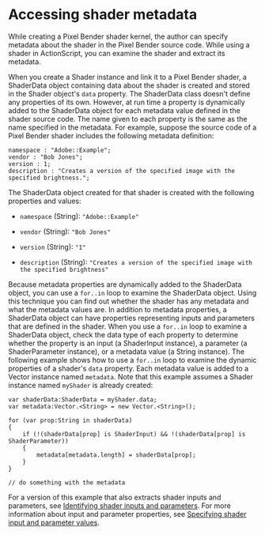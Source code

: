 # Accessing shader metadata

While creating a Pixel Bender shader kernel, the author can specify metadata
about the shader in the Pixel Bender source code. While using a shader in
ActionScript, you can examine the shader and extract its metadata.

When you create a Shader instance and link it to a Pixel Bender shader, a
ShaderData object containing data about the shader is created and stored in the
Shader object's `data` property. The ShaderData class doesn't define any
properties of its own. However, at run time a property is dynamically added to
the ShaderData object for each metadata value defined in the shader source code.
The name given to each property is the same as the name specified in the
metadata. For example, suppose the source code of a Pixel Bender shader includes
the following metadata definition:

    namespace : "Adobe::Example";
    vendor : "Bob Jones";
    version : 1;
    description : "Creates a version of the specified image with the specified brightness.";

The ShaderData object created for that shader is created with the following
properties and values:

- `namespace` (String): `"Adobe::Example"`

- `vendor` (String): `"Bob Jones"`

- `version` (String): `"1"`

- `description` (String):
  `"Creates a version of the specified image with the specified brightness"`

Because metadata properties are dynamically added to the ShaderData object, you
can use a `for..in` loop to examine the ShaderData object. Using this technique
you can find out whether the shader has any metadata and what the metadata
values are. In addition to metadata properties, a ShaderData object can have
properties representing inputs and parameters that are defined in the shader.
When you use a `for..in` loop to examine a ShaderData object, check the data
type of each property to determine whether the property is an input (a
ShaderInput instance), a parameter (a ShaderParameter instance), or a metadata
value (a String instance). The following example shows how to use a `for..in`
loop to examine the dynamic properties of a shader's `data` property. Each
metadata value is added to a Vector instance named `metadata`. Note that this
example assumes a Shader instance named `myShader` is already created:

    var shaderData:ShaderData = myShader.data;
    var metadata:Vector.<String> = new Vector.<String>();

    for (var prop:String in shaderData)
    {
        if (!(shaderData[prop] is ShaderInput) && !(shaderData[prop] is ShaderParameter))
        {
            metadata[metadata.length] = shaderData[prop];
        }
    }

    // do something with the metadata

For a version of this example that also extracts shader inputs and parameters,
see
[Identifying shader inputs and parameters](./specifying-shader-input-and-parameter-values.md#identifying-shader-inputs-and-parameters).
For more information about input and parameter properties, see
[Specifying shader input and parameter values](./specifying-shader-input-and-parameter-values.md).
